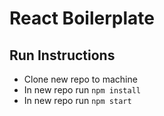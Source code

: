 # React Boilerplate

## Run Instructions

- Clone new repo to machine
- In new repo run `npm install`
- In new repo run `npm start`
